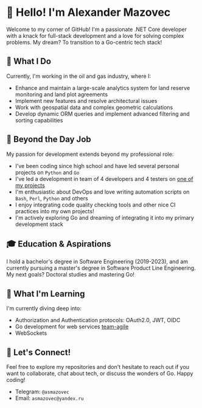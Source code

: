 # 👋 Hello! I'm Alexander Mazovec

Welcome to my corner of GitHub! I'm a passionate .NET Core developer with a knack for full-stack development and a love for solving complex problems. My dream? To transition to a Go-centric tech stack!

## 💼 What I Do

Currently, I'm working in the oil and gas industry, where I:

- Enhance and maintain a large-scale analytics system for land reserve monitoring and land plot agreements
- Implement new features and resolve architectural issues
- Work with geospatial data and complex geometric calculations
- Develop dynamic ORM queries and implement advanced filtering and sorting capabilities

## 🚀 Beyond the Day Job

My passion for development extends beyond my professional role:

- I've been coding since high school and have led several personal projects on `Python` and `Go`
- I've led a development in team of 4 developers and 4 testers on [one of my projects](https://github.com/vpo-tusur)
- I'm enthusiastic about DevOps and love writing automation scripts on `Bash`, `Perl`, `Python` and others
- I enjoy integrating code quality checking tools and other nice CI practices into my own projects!
- I'm actively exploring Go and dreaming of integrating it into my primary development stack

## 🎓 Education & Aspirations

I hold a bachelor's degree in Software Engineering (2019-2023), and am currently pursuing a master's degree in Software Product Line Engineering. My next goals? Doctoral studies and mastering Go!

## 🌱 What I'm Learning

I'm currently diving deep into:

- Authorization and Authentication protocols: OAuth2.0, JWT, OIDC
- Go development for web services [team-agile](https://github.com/asmazovec/team-agile)
- WebSockets

## 🌟 Let's Connect!

Feel free to explore my repositories and don't hesitate to reach out if you want to collaborate, chat about tech, or discuss the wonders of Go. Happy coding!

- Telegram: `@asmazovec`
- Email: `asmazovec@yandex.ru`
